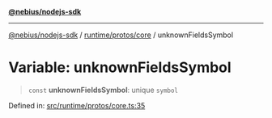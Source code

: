 [**@nebius/nodejs-sdk**](../../../../README.md)

***

[@nebius/nodejs-sdk](../../../../README.md) / [runtime/protos/core](../README.md) / unknownFieldsSymbol

# Variable: unknownFieldsSymbol

> `const` **unknownFieldsSymbol**: unique `symbol`

Defined in: [src/runtime/protos/core.ts:35](https://github.com/nebius/nodejs-sdk/blob/2ec552fb564ad8fdbf78c4eb6e73ce9101501e8a/src/runtime/protos/core.ts#L35)
